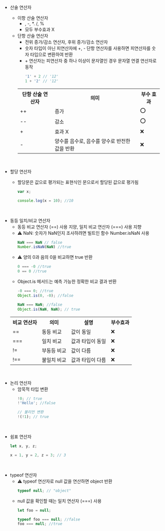 - 산술 연산자
  - 이항 산술 연산자
    - , -, *. /, %
    - 모두 부수효과 X
  - 단항 산술 연산자
    - 전위 증가/감소 연산자, 후위 증가/감소 연산자 
    - 숫자 타입이 아닌 피연산자에 +, - 단항 연산자를 사용하면 피연산자를 숫자 타입으로 변환하여 반환
    - \+ 연산자는 피연산자 중 하나 이상이 문자열인 경우 문자열 연결 연산자로 동작
      ```javascript
      '1' + 2 // '12'
      1 + '2' // '12'
      ```
    <table>
      <tr>
        <th>단항 산술 연산자</th>
        <th>의미</th>
        <th>부수 효과</th>
      </tr>
      <tr>
        <td>++</td>
        <td>증가</td>
        <td>⭕</td>
      </tr>
      <tr>
        <td>--</td>
        <td>감소</td>
        <td>⭕</td>
      </tr>
      <tr>
        <td>+</td>
        <td>효과 X</td>
        <td>❌</td>
      </tr>
      <tr>
        <td>-</td>
        <td>양수를 음수로, 음수를 양수로 반전한 값을 반환</td>
        <td>❌</td>
      </tr>
    </table>
    <br/>

- 할당 연산자
  - 할당문은 값으로 평가되는 표현식인 문으로서 할당된 값으로 평가됨
    ```javascript
    var x;

    console.log(x = 10); //10
    ```
<br/>

- 동등 일치/비교 연산자
  - 동등 비교 연산자 (==) 사용 지양, 일치 비교 연산자 (===) 사용 지향
  - ⚠️ NaN: 숫자가 NaN인지 조사하려면 빌트인 함수 Number.isNaN 사용
    ```javascript
    NaN === NaN // false
    Number.isNaN(NaN) //true
    ```
  - ⚠️ 양의 0과 음의 0을 비교하면 true 반환
    ```javascript
    0 === -0 //true
    0 == 0 //true
    ```
  - Object.is 메서드는 예측 가능한 정확한 비교 결과 반환
    ```javascript
    -0 === 0; //true
    Object.is(0, -0); //false

    NaN === NaN; //false
    Object.is(NaN, NaN); // true
    ```
  <table>
    <tr>
      <th>비교 연산자</th>
      <th>의미</th>
      <th>설명</th>
      <th>부수효과</th>
    </tr>
    <tr>
      <td>==</td>
      <td>동등 비교</td>
      <td>값이 동일</td>
      <td>❌</td>
    </tr>
    <tr>
      <td>===</td>
      <td>일치 비교</td>
      <td>값과 타입이 동일</td>
      <td>❌</td>
    </tr>
    <tr>
      <td>!=</td>
      <td>부동등 비교</td>
      <td>값이 다름</td>
      <td>❌</td>
    </tr>
    <tr>
      <td>!==</td>
      <td>불일치 비교</td>
      <td>값과 타입이 다름</td>
      <td>❌</td>
    </tr>
  </table>
<br/>

- 논리 연산자
  - 암묵적 타입 변환
    ```javascript
    !0; // true
    !'Hello'; //false

    // 불리언 변환
    !(!1); // true
    ```
<br/>

- 쉼표 연산자
  ```javascript
  let x, y, z;

  x = 1, y = 2, z = 3; // 3 
  ```
<br/>

- typeof 연산자
  - ⚠️ typeof 연산자로 null 값을 연산하면 object 반환
    ```javascript
    typeof null; // "object"
    ```
  - null 값을 확인할 때는 일치 연산자 (===) 사용
    ```javascript
    let foo = null;

    typeof foo === null; //false
    foo === null; //true
    ```
